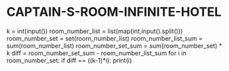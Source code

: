 # CAPTAIN-S-ROOM-INFINITE-HOTEL
k = int(input())
room_number_list = list(map(int,input().split()))
room_number_set = set(room_number_list)
room_number_list_sum = sum(room_number_list)
room_number_set_sum = sum(room_number_set) * k
diff = room_number_set_sum - room_number_list_sum
for i in room_number_set:
    if diff == ((k-1)*i):
        print(i)
        
